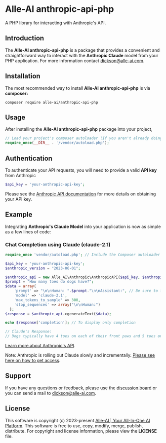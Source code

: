 # Alle-AI anthropic-api-php

A PHP library for interacting with Anthropic's API.


## Introduction

The **Alle-AI anthropic-api-php** is a package that provides a convenient and straightforward way to interact with the **Anthropic Claude** model from your PHP application.
For more information contact [dickson@alle-ai.com](mailto:dickson@alle-ai.com).


## Installation
The most recommended way to install **Alle-AI anthropic-api-php** is via **composer:**

```shell
composer require alle-ai/anthropic-api-php
```

## Usage

After installing the **Alle-AI anthropic-api-php** package into your project,

```php
// Load your project's composer autoloader (If you aren't already doing so).
require_once(__DIR__ . '/vendor/autoload.php');
```

## Authentication
To authenticate your API requests, you will need to provide a valid **API key** from Anthropic

```php
$api_key = 'your-anthropic-api-key';
```

Please see the [Anthropic API documentation](https://console.anthropic.com/docs) for more details on obtaining your API key.


## Example

Integrating **Anthropic's Claude Model** into your application is now as simple as a few lines of code:

### Chat Completion using Claude (claude-2.1)

```php
require_once 'vendor/autoload.php'; // Include the Composer autoloader

$api_key = 'your-anthropic-api-key';
$anthropic_version = "2023-06-01";

$anthropic_api = new Alle_AI\Anthropic\AnthropicAPI($api_key, $anthropic_version);
$prompt = "How many toes do dogs have?";
$data = array(
    'prompt' => "\n\nHuman: ".$prompt."\n\nAssistant:", // Be sure to format prompt appropriately
    'model' => 'claude-2.1',
    'max_tokens_to_sample' => 300,
    'stop_sequences' => array("\n\nHuman:")
  );
$response = $anthropic_api->generateText($data);

echo $response['completion']; // To display only completion

// Claude's Response: 
// Dogs typically have 4 toes on each of their front paws and 5 toes on each of their back paws, for a total of 18 toes.
```
[Learn more about Anthropic's API](https://console.anthropic.com/docs/api).

Note: Anthropic is rolling out Claude slowly and incrementally. [Please see here on how to get access](https://console.anthropic.com/docs/access).


## Support

If you have any questions or feedback, please use the [discussion board](https://github.com/Alle-AI/anthropic-api-php/discussions) or you can send a mail to [dickson@alle-ai.com](mailto:dickson@alle-ai.com).

## License

This software is copyright (c) 2023-present [Alle-AI | Your All-In-One AI Platform](https://alle-ai.com).
This software is free to use, copy, modify, merge, publish, distribute.
For copyright and license information, please view the **LICENSE** file.
